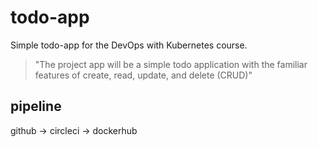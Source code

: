 # todo-app

Simple todo-app for the DevOps with Kubernetes course.

> "The project app will be a simple todo application with the familiar features of create, read, update, and delete (CRUD)"

## pipeline

github -> circleci -> dockerhub

